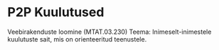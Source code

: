 # P2P Kuulutused
Veebirakenduste loomine (MTAT.03.230)
Teema: Inimeselt-inimestele kuulutuste sait, mis on orienteeritud teenustele.
